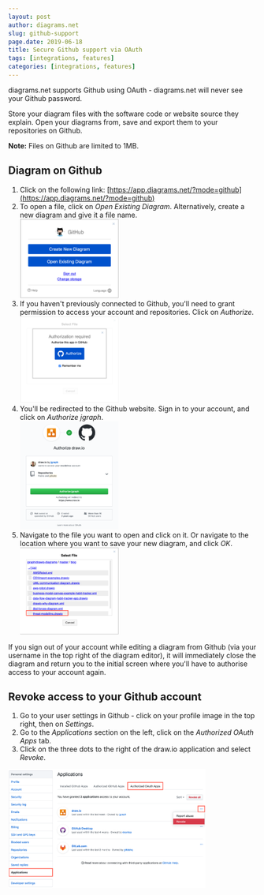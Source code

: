 ```yaml
---
layout: post
author: diagrams.net
slug: github-support
page.date: 2019-06-18
title: Secure Github support via OAuth
tags: [integrations, features]
categories: [integrations, features]
---
```


diagrams.net supports Github using OAuth - diagrams.net will never see your Github password.

Store your diagram files with the software code or website source they explain. Open your diagrams from, save and export them to your repositories on Github.

**Note:** Files on Github are limited to 1MB.

## Diagram on Github

1. Click on the following link: [https://app.diagrams.net/?mode=github](https://app.diagrams.net/?mode=github)
2. To open a file, click on _Open Existing Diagram_. Alternatively, create a new diagram and give it a file name.
<br /><img src="/assets/img/blog/github-support1.png" width="200" alt="Start diagramming on Github">
3. If you haven't previously connected to Github, you'll need to grant permission to access your account and repositories. Click on _Authorize_.
<br /><img src="/assets/img/blog/authorize-github1.png" width="200" alt="Click on Authorize to allow access to your Github account and repositories">
4. You'll be redirected to the Github website. Sign in to your account, and click on _Authorize jgraph_.
<br /><img src="/assets/img/blog/authorize-github2.png" width="200" alt="Log into your account, then click on _Authorize jgraph_ to allow access to your Github account and repositories">
4. Navigate to the file you want to open and click on it. Or navigate to the location where you want to save your new diagram, and click _OK_.
<br /><img src="/assets/img/blog/open-diagram-git.png" width="200" alt="Open an existing diagram stored in a Github repository that you have access to">

If you sign out of your account while editing a diagram from Github (via your username in the top right of the diagram editor), it will immediately close the diagram and return you to the initial screen where you'll have to authorise access to your account again.

## Revoke access to your Github account

1. Go to your user settings in Github - click on your profile image in the top right, then on _Settings_.
2. Go to the _Applications_ section on the left, click on the _Authorized OAuth Apps_ tab.
3. Click on the three dots to the right of the draw.io application and select _Revoke_.

<img src="/assets/img/blog/revoke-access-github.png" width="400" alt="Revoke access to your account and repositories from within your Github user settings">
